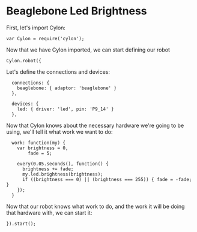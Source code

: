 # Beaglebone Led Brightness

First, let's import Cylon:

    var Cylon = require('cylon');

Now that we have Cylon imported, we can start defining our robot

    Cylon.robot({

Let's define the connections and devices:

      connections: {
        beaglebone: { adaptor: 'beaglebone' }
      },

      devices: {
        led: { driver: 'led', pin: 'P9_14' }
      },

Now that Cylon knows about the necessary hardware we're going to be using, we'll
tell it what work we want to do:

      work: function(my) {
        var brightness = 0,
            fade = 5;

        every(0.05.seconds(), function() {
          brightness += fade;
          my.led.brightness(brightness);
          if ((brightness === 0) || (brightness === 255)) { fade = -fade; }
        });
      }

Now that our robot knows what work to do, and the work it will be doing that
hardware with, we can start it:

    }).start();
